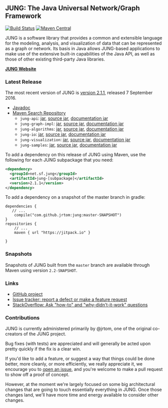## JUNG: The Java Universal Network/Graph Framework 

[![Build Status](https://travis-ci.org/jrtom/jung.svg?branch=master)](https://travis-ci.org/jrtom/jung)
[![Maven Central](https://maven-badges.herokuapp.com/maven-central/net.sf.jung/jung-algorithms/badge.svg)](https://maven-badges.herokuapp.com/maven-central/net.sf.jung/jung-algorithms)

JUNG is a software library that provides a common and extensible language for the modeling, analysis, and visualization of
data that can be represented as a graph or network.  Its basis in Java allows JUNG-based applications to make use of the
extensive built-in capabilities of the Java API, as well as those of other existing third-party Java libraries.

[**JUNG Website**](https://jrtom.github.io/jung/)

### Latest Release

The most recent version of JUNG is [version 2.1.1](https://github.com/jrtom/jung/releases/tag/jung-2.1.1), released 7 September 2016.
*   [Javadoc](https://jrtom.github.io/jung/javadoc/index.html)
*   [Maven Search Repository](https://search.maven.org/search?q=g:net.sf.jung%20AND%20v:2.1.1)
    *   `jung-api`: [jar](https://search.maven.org/remotecontent?filepath=net/sf/jung/jung-api/2.1.1/jung-api-2.1.1.jar), [source jar](https://search.maven.org/remotecontent?filepath=net/sf/jung/jung-api/2.1.1/jung-api-2.1.1-sources.jar), [documentation jar](https://search.maven.org/remotecontent?filepath=net/sf/jung/jung-api/2.1.1/jung-api-2.1.1-javadoc.jar)
    *   `jung-graph-impl`: [jar](https://search.maven.org/remotecontent?filepath=net/sf/jung/jung-graph-impl/2.1.1/jung-graph-impl-2.1.1.jar), [source jar](https://search.maven.org/remotecontent?filepath=net/sf/jung/jung-graph-impl/2.1.1/jung-graph-impl-2.1.1-sources.jar), [documentation jar](https://search.maven.org/remotecontent?filepath=net/sf/jung/jung-graph-impl/2.1.1/jung-graph-impl-2.1.1-javadoc.jar)
    *   `jung-algorithms`: [jar](https://search.maven.org/remotecontent?filepath=net/sf/jung/jung-algorithms/2.1.1/jung-algorithms-2.1.1.jar), [source jar](https://search.maven.org/remotecontent?filepath=net/sf/jung/jung-algorithms/2.1.1/jung-algorithms-2.1.1-sources.jar), [documentation jar](https://search.maven.org/remotecontent?filepath=net/sf/jung/jung-algorithms/2.1.1/jung-algorithms-2.1.1-javadoc.jar)
    *   `jung-io`: [jar](https://search.maven.org/remotecontent?filepath=net/sf/jung/jung-io/2.1.1/jung-io-2.1.1.jar), [source jar](https://search.maven.org/remotecontent?filepath=net/sf/jung/jung-io/2.1.1/jung-io-2.1.1-sources.jar), [documentation jar](https://search.maven.org/remotecontent?filepath=net/sf/jung/jung-io/2.1.1/jung-io-2.1.1-javadoc.jar)
    *   `jung-visualization`: [jar](https://search.maven.org/remotecontent?filepath=net/sf/jung/jung-visualization/2.1.1/jung-visualization-2.1.1.jar), [source jar](https://search.maven.org/remotecontent?filepath=net/sf/jung/jung-visualization/2.1.1/jung-visualization-2.1.1-sources.jar), [documentation jar](https://search.maven.org/remotecontent?filepath=net/sf/jung/jung-visualization/2.1.1/jung-visualization-2.1.1-javadoc.jar)
    *   `jung-samples`: [jar](https://search.maven.org/remotecontent?filepath=net/sf/jung/jung-samples/2.1.1/jung-samples-2.1.1.jar), [source jar](https://search.maven.org/remotecontent?filepath=net/sf/jung/jung-samples/2.1.1/jung-samples-2.1.1-sources.jar), [documentation jar](https://search.maven.org/remotecontent?filepath=net/sf/jung/jung-samples/2.1.1/jung-samples-2.1.1-javadoc.jar)

To add a dependency on this release of JUNG using Maven, use the following for each JUNG subpackage that you need:

```xml
<dependency>
  <groupId>net.sf.jung</groupId>
  <artifactId>jung-[subpackage]</artifactId>
  <version>2.1.1</version>
</dependency>
```

To add a dependency on a snapshot of the master branch in gradle:

```
dependencies {
   // ...
	compile("com.github.jrtom:jung:master-SNAPSHOT")
}
repositories {
    // ...
    maven { url "https://jitpack.io" }
    
}

```

### Snapshots

Snapshots of JUNG built from the `master` branch are available through Maven using version `2.2-SNAPSHOT`.

### Links

* [GitHub project](https://github.com/jrtom/jung)
* [Issue tracker: report a defect or make a feature request](https://github.com/jrtom/jung/issues/new)
* [StackOverflow: Ask "how-to" and "why-didn't-it-work" questions](https://stackoverflow.com/questions/ask?tags=jung+java)

### Contributions

JUNG is currently administered primarily by @jrtom, one of the original co-creators of the JUNG project.

Bug fixes (with tests) are appreciated and will generally be acted upon pretty quickly if the fix is a clear win.  

If you'd like to add a feature, or suggest a way that things could be done better, more cleanly, or more efficiently, we really appreciate it, we encourage you to [open an issue](https://github.com/jrtom/jung/issues/new), and you're welcome to make a pull request to show off a proof of concept.

However, at the moment we're largely focused on some big architectural changes that are going to touch essentially everything in JUNG.  Once those changes land, we'll have more time and energy available to consider other changes.
